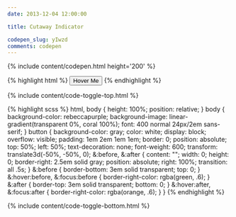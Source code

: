 ```yaml
---
date: 2013-12-04 12:00:00

title: Cutaway Indicator

codepen_slug: yIwzd
comments: codepen
---
```



{% include content/codepen.html height='200' %}

{% highlight html %}
<button>Hover Me</button>
{% endhighlight %}

{% include content/code-toggle-top.html %}

{% highlight scss %}
html,
body {
    height: 100%;
    position: relative;
}
body {
    background-color: rebeccapurple;
    background-image: linear-gradient(transparent 0%, coral 100%);
    font: 400 normal 24px/2em sans-serif;
}
button {
    background-color: gray;
    color: white;
    display: block;
    overflow: visible;
    padding: 1em 2em 1em 1em;
    border: 0;
    position: absolute;
    top: 50%;
    left: 50%;
    text-decoration: none;
    font-weight: 600;
    transform: translate3d(-50%, -50%, 0);
    &:before,
    &:after {
        content: "";
        width: 0;
        height: 0;
        border-right: 2.5em solid gray;
        position: absolute;
        right: 100%;
        transition: all .5s;
    }
    &:before {
        border-bottom: 3em solid transparent;
        top: 0;
    }
    &:hover:before,
    &:focus:before {
        border-right-color: rgba(green, .6);
    }
    &:after {
        border-top: 3em solid transparent;
        bottom: 0;
    }
    &:hover:after,
    &:focus:after {
        border-right-color: rgba(orange, .6);
    }
}
{% endhighlight %}

{% include content/code-toggle-bottom.html %}
